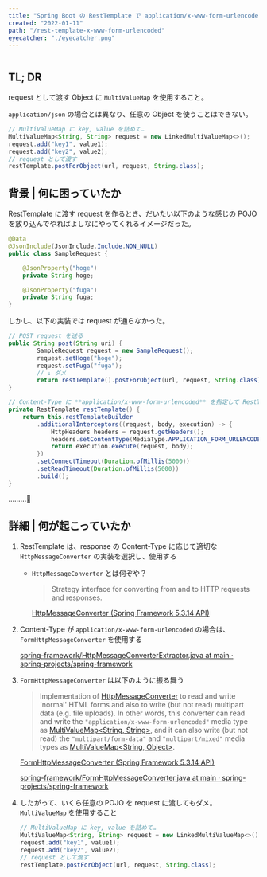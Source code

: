 ```yaml
---
title: "Spring Boot の RestTemplate で application/x-www-form-urlencoded な request を送信する"
created: "2022-01-11"
path: "/rest-template-x-www-form-urlencoded"
eyecatcher: "./eyecatcher.png"
---
```


```toc
```

## TL; DR

request として渡す Object に `MultiValueMap` を使用すること。

`application/json` の場合とは異なり、任意の Object を使うことはできない。

```java
// MultiValueMap に key, value を詰めて…
MultiValueMap<String, String> request = new LinkedMultiValueMap<>();
request.add("key1", value1);
request.add("key2", value2);
// request として渡す
restTemplate.postForObject(url, request, String.class);
```


## 背景 | 何に困っていたか

RestTemplate に渡す request を作るとき、だいたい以下のような感じの POJO を放り込んでやればよしなにやってくれるイメージだった。

```java
@Data
@JsonInclude(JsonInclude.Include.NON_NULL)
public class SampleRequest {

    @JsonProperty("hoge")
    private String hoge;

    @JsonProperty("fuga")
    private String fuga;
}
```

しかし、以下の実装では request が通らなかった。

```java
// POST request を送る
public String post(String uri) {
		SampleRequest request = new SampleRequest();
		request.setHoge("hoge");
		request.setFuga("fuga");
		// ↓ ダメ
		return restTemplate().postForObject(url, request, String.class);
}

// Content-Type に **application/x-www-form-urlencoded** を指定して RestTemplate を組み立てる
private RestTemplate restTemplate() {
    return this.restTemplateBuilder
        .additionalInterceptors((request, body, execution) -> {
            HttpHeaders headers = request.getHeaders();
            headers.setContentType(MediaType.APPLICATION_FORM_URLENCODED);
            return execution.execute(request, body);
        })
        .setConnectTimeout(Duration.ofMillis(5000))
        .setReadTimeout(Duration.ofMillis(5000))
        .build();
}
```

………🤔

## 詳細 | 何が起こっていたか

1. RestTemplate は、response の Content-Type に応じて適切な `HttpMessageConverter` の実装を選択し、使用する
    * `HttpMessageConverter` とは何ぞや？
        
        > Strategy interface for converting from and to HTTP requests and responses.
        > 
        
        [HttpMessageConverter (Spring Framework 5.3.14 API)](https://docs.spring.io/spring-framework/docs/current/javadoc-api/org/springframework/http/converter/HttpMessageConverter.html)
        
2. Content-Type が `application/x-www-form-urlencoded` の場合は、`FormHttpMessageConverter` を使用する
    
    [spring-framework/HttpMessageConverterExtractor.java at main · spring-projects/spring-framework](https://github.com/spring-projects/spring-framework/blob/main/spring-web/src/main/java/org/springframework/web/client/HttpMessageConverterExtractor.java)
    
3. `FormHttpMessageConverter` は以下のように振る舞う
    
    > Implementation of [HttpMessageConverter](https://docs.spring.io/spring-framework/docs/current/javadoc-api/org/springframework/http/converter/HttpMessageConverter.html) to read and write 'normal' HTML forms and also to write (but not read) multipart data (e.g. file uploads).
    > In other words, this converter can read and write the `"application/x-www-form-urlencoded"` media type as [MultiValueMap<String, String>](https://docs.spring.io/spring-framework/docs/current/javadoc-api/org/springframework/util/MultiValueMap.html), and it can also write (but not read) the `"multipart/form-data"` and `"multipart/mixed"` media types as [MultiValueMap<String, Object>](https://docs.spring.io/spring-framework/docs/current/javadoc-api/org/springframework/util/MultiValueMap.html).

    
    [FormHttpMessageConverter (Spring Framework 5.3.14 API)](https://docs.spring.io/spring-framework/docs/current/javadoc-api/org/springframework/http/converter/FormHttpMessageConverter.html)
    
    [spring-framework/FormHttpMessageConverter.java at main · spring-projects/spring-framework](https://github.com/spring-projects/spring-framework/blob/main/spring-web/src/main/java/org/springframework/http/converter/FormHttpMessageConverter.java)
    
4. したがって、いくら任意の POJO を request に渡してもダメ。 `MultiValueMap` を使用すること

    ```java
    // MultiValueMap に key, value を詰めて…
    MultiValueMap<String, String> request = new LinkedMultiValueMap<>();
    request.add("key1", value1);
    request.add("key2", value2);
    // request として渡す
    restTemplate.postForObject(url, request, String.class);
    ```